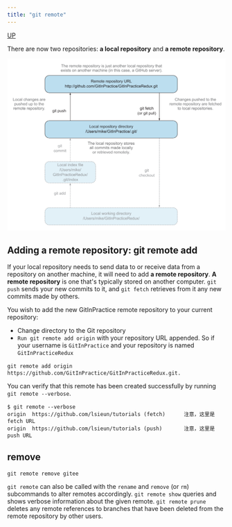 ```yaml
---
title: "git remote"
---
```


[UP](/git/git-index.html)


There are now two repositories: **a local repository** and **a remote repository**.

![Git add/commit/push/pull/checkout cycle](/assets/images/git/git-local-remote-workflow-cycle.png)


## Adding a remote repository: git remote add

If your local repository needs to send data to or receive data from a repository on another machine,
it will need to add **a remote repository**.
**A remote repository** is one that's typically stored on another computer.
`git push` sends your new commits to it, and `git fetch` retrieves from it any new commits made by others.

You wish to add the new GitInPractice remote repository to your current repository:

- Change directory to the Git repository
- `Run git remote add origin` with your repository URL appended. So if your username is `GitInPractice` and your repository is named `GitInPracticeRedux`

```text
git remote add origin https://github.com/GitInPractice/GitInPracticeRedux.git.
```

You can verify that this remote has been created successfully by running `git remote --verbose`.

```text
$ git remote --verbose
origin  https://github.com/lsieun/tutorials (fetch)      注意，这里是 fetch URL
origin  https://github.com/lsieun/tutorials (push)       注意，这里是 push URL
```

## remove

```text
git remote remove gitee
```

`git remote` can also be called with the `rename` and `remove` (or `rm`) subcommands to alter remotes accordingly.
`git remote show` queries and shows verbose information about the given remote.
`git remote prune` deletes any remote references to branches that have been deleted from the remote repository by other users.
